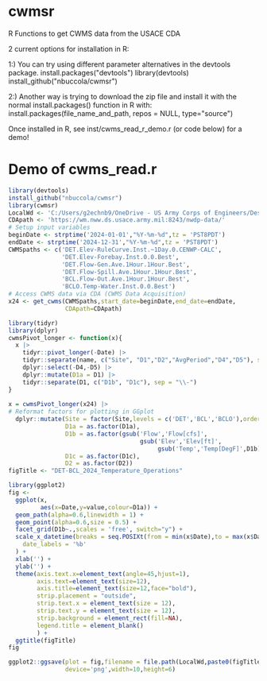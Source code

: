 # cwmsr
R Functions to get CWMS data from the USACE CDA

2 current options for installation in R:

1:) You can try using different parameter alternatives in the devtools package.
install.packages("devtools")
library(devtools)
install_github("nbuccola/cwmsr")

2:) Another way is trying to download the zip file and install it with the normal install.packages() function in R with:
install.packages(file_name_and_path, repos = NULL, type="source")

Once installed in R, see inst/cwms_read_r_demo.r (or code below) for a demo!


# Demo of cwms_read.r

```r
library(devtools)
install_github("nbuccola/cwmsr")
library(cwmsr)
LocalWd <- 'C:/Users/g2echnb9/OneDrive - US Army Corps of Engineers/Desktop'
CDApath <- 'https://wm.nww.ds.usace.army.mil:8243/nwdp-data/'
# Setup input variables
beginDate <- strptime('2024-01-01',"%Y-%m-%d",tz = 'PST8PDT')
endDate <- strptime('2024-12-31',"%Y-%m-%d",tz = 'PST8PDT')
CWMSpaths <- c('DET.Elev-RuleCurve.Inst.~1Day.0.CENWP-CALC',
               'DET.Elev-Forebay.Inst.0.0.Best',
               'DET.Flow-Gen.Ave.1Hour.1Hour.Best',
               'DET.Flow-Spill.Ave.1Hour.1Hour.Best',
               'BCL.Flow-Out.Ave.1Hour.1Hour.Best',
               'BCLO.Temp-Water.Inst.0.0.Best') 
# Access CWMS data via CDA (CWMS Data Acquisition) 
x24 <- get_cwms(CWMSpaths,start_date=beginDate,end_date=endDate,
                CDApath=CDApath)

library(tidyr)
library(dplyr)
cwmsPivot_longer <- function(x){
  x |> 
    tidyr::pivot_longer(-Date) |>
    tidyr::separate(name, c("Site", "D1","D2","AvgPeriod","D4","D5"), sep = "\\.") |>
    dplyr::select(-D4,-D5) |> 
    dplyr::mutate(D1a = D1) |>
    tidyr::separate(D1, c("D1b", "D1c"), sep = "\\-") 
}
  
x = cwmsPivot_longer(x24) |>
# Reformat factors for plotting in GGplot
  dplyr::mutate(Site = factor(Site,levels = c('DET','BCL','BCLO'),ordered=T),
                D1a = as.factor(D1a),
                D1b = as.factor(gsub('Flow','Flow[cfs]',
                                     gsub('Elev','Elev[ft]',
                                          gsub('Temp','Temp[DegF]',D1b)))),
                D1c = as.factor(D1c),
                D2 = as.factor(D2))
figTitle <- "DET-BCL_2024_Temperature_Operations"

library(ggplot2)
fig <-
  ggplot(x,
         aes(x=Date,y=value,colour=D1a)) +
  geom_path(alpha=0.6,linewidth = 1) +
  geom_point(alpha=0.6,size = 0.5) +
  facet_grid(D1b~.,scales = 'free', switch="y") +
  scale_x_datetime(breaks = seq.POSIXt(from = min(x$Date),to = max(x$Date),by = 'month'),
    date_labels = '%b'
  ) +
  xlab('') +
  ylab('') +
  theme(axis.text.x=element_text(angle=45,hjust=1),
        axis.text=element_text(size=12),
        axis.title=element_text(size=12,face="bold"),
        strip.placement = "outside",
        strip.text.x = element_text(size = 12),
        strip.text.y = element_text(size = 12),
        strip.background = element_rect(fill=NA),
        legend.title = element_blank()
        ) +
  ggtitle(figTitle)
fig

ggplot2::ggsave(plot = fig,filename = file.path(LocalWd,paste0(figTitle,'.png')),
                device='png',width=10,height=6)
```
